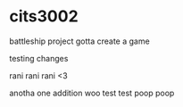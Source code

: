 # cits3002
battleship project 
gotta create a game 

testing changes

rani rani rani
<3

anotha one addition woo test test poop poop